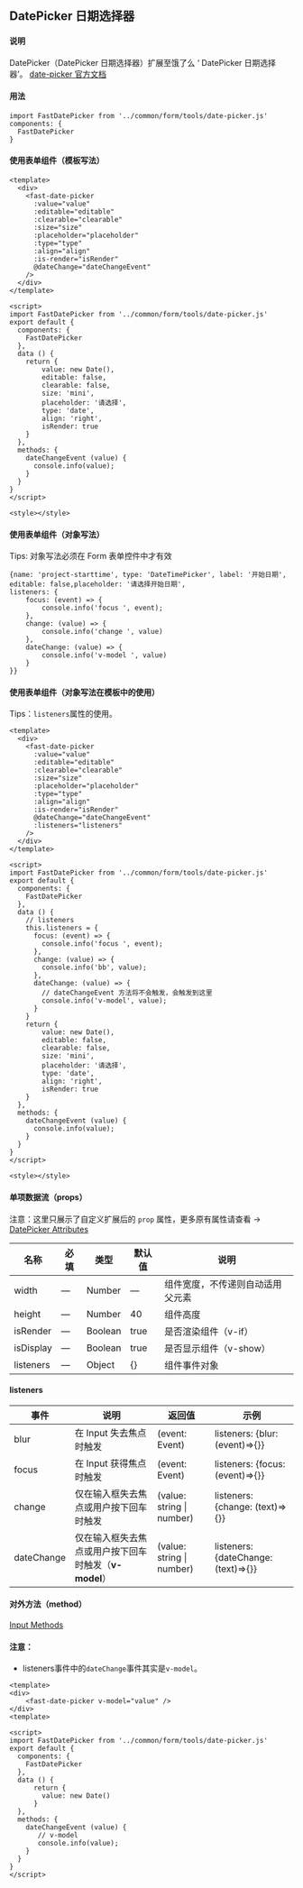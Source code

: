 ## DatePicker 日期选择器

#### 说明
DatePicker（DatePicker 日期选择器）扩展至饿了么 ‘ DatePicker 日期选择器’。
[date-picker 官方文档](https://element.eleme.cn/#/zh-CN/component/date-picker)

#### 用法

```
import FastDatePicker from '../common/form/tools/date-picker.js'
components: {
  FastDatePicker
}
```

#### 使用表单组件（模板写法）

```
<template>
  <div>
    <fast-date-picker
      :value="value"
      :editable="editable"
      :clearable="clearable"
      :size="size"
      :placeholder="placeholder"
      :type="type"
      :align="align"
      :is-render="isRender"
      @dateChange="dateChangeEvent"
    />
  </div>
</template>

<script>
import FastDatePicker from '../common/form/tools/date-picker.js'
export default {
  components: {
    FastDatePicker
  },
  data () {
    return {
        value: new Date(),
        editable: false,
        clearable: false,
        size: 'mini',
        placeholder: '请选择',
        type: 'date',
        align: 'right',
        isRender: true
    }
  },
  methods: {
    dateChangeEvent (value) {
      console.info(value);
    }
  }
}
</script>

<style></style>

```

#### 使用表单组件（对象写法）

Tips: 对象写法必须在 Form 表单控件中才有效

```
{name: 'project-starttime', type: 'DateTimePicker', label: '开始日期',
editable: false,placeholder: '请选择开始日期',
listeners: {
    focus: (event) => {
        console.info('focus ', event);
    },
    change: (value) => {
        console.info('change ', value)
    },
    dateChange: (value) => {
        console.info('v-model ', value)
    }
}}
```

#### 使用表单组件（对象写法在模板中的使用）

Tips：`listeners`属性的使用。

```
<template>
  <div>
    <fast-date-picker
      :value="value"
      :editable="editable"
      :clearable="clearable"
      :size="size"
      :placeholder="placeholder"
      :type="type"
      :align="align"
      :is-render="isRender"
      @dateChange="dateChangeEvent"
      :listeners="listeners"
    />
  </div>
</template>

<script>
import FastDatePicker from '../common/form/tools/date-picker.js'
export default {
  components: {
    FastDatePicker
  },
  data () {
    // listeners
    this.listeners = {
      focus: (event) => {
        console.info('focus ', event);
      },
      change: (value) => {
        console.info('bb', value);
      },
      dateChange: (value) => {
        // dateChangeEvent 方法将不会触发，会触发到这里
        console.info('v-model', value);
      }
    }
    return {
        value: new Date(),
        editable: false,
        clearable: false,
        size: 'mini',
        placeholder: '请选择',
        type: 'date',
        align: 'right',
        isRender: true
    }
  },
  methods: {
    dateChangeEvent (value) {
      console.info(value);
    }
  }
}
</script>

<style></style>
```



#### 单项数据流（props）

注意：这里只展示了自定义扩展后的 `prop` 属性，更多原有属性请查看 -> [DatePicker Attributes](https://element.eleme.cn/#/zh-CN/component/date-picker)

名称 | 必填 | 类型 | 默认值 | 说明
---|---|---|---|---
width | — | Number |  —  | 组件宽度，不传递则自动适用父元素
height | — | Number |  40 | 组件高度
isRender | — | Boolean |  true | 是否渲染组件（v-if）
isDisplay | — | Boolean |  true | 是否显示组件（v-show）
listeners | — | Object |  {} | 组件事件对象

#### listeners

事件 | 说明 | 返回值 | 示例
---|---|---|---
blur | 在 Input 失去焦点时触发 | (event: Event) | listeners: {blur: (event)=>{}}
focus | 在 Input 获得焦点时触发 | (event: Event) | listeners: {focus: (event)=>{}}
change | 仅在输入框失去焦点或用户按下回车时触发 | 	(value: string \| number) | listeners: {change: (text)=>{}}
dateChange | 仅在输入框失去焦点或用户按下回车时触发（**v-model**） | 	(value: string \| number) | listeners: {dateChange: (text)=>{}}

#### 对外方法（method）

[Input Methods](https://element.eleme.cn/#/zh-CN/component/date-picker)

#### 注意：

- listeners事件中的`dateChange`事件其实是`v-model`。


```
<template>
<div>
    <fast-date-picker v-model="value" />
</div>
<template>

<script>
import FastDatePicker from '../common/form/tools/date-picker.js'
export default {
  components: {
    FastDatePicker  
  },
  data () {
      return {
        value: new Date()
      }
  },
  methods: {
    dateChangeEvent (value) {
       // v-model 
       console.info(value);
    }
  }
}
</script>
```

